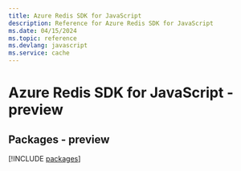 ```yaml
---
title: Azure Redis SDK for JavaScript
description: Reference for Azure Redis SDK for JavaScript
ms.date: 04/15/2024
ms.topic: reference
ms.devlang: javascript
ms.service: cache
---
```

# Azure Redis SDK for JavaScript - preview
## Packages - preview
[!INCLUDE [packages](redis-index.md)]